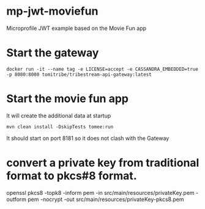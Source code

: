 # mp-jwt-moviefun
Microprofile JWT example based on the Movie Fun app


# Start the gateway

```
docker run -it --name tag -e LICENSE=accept -e CASSANDRA_EMBEDDED=true -p 8080:8080 tomitribe/tribestream-api-gateway:latest
```

# Start the movie fun app

It will create the additional data at startup

```
mvn clean install -DskipTests tomee:run
```

It should start on port 8181 so it does not clash with the Gateway

# convert a private key from traditional format to pkcs#8 format.

openssl pkcs8 -topk8 -inform pem -in src/main/resources/privateKey.pem -outform pem -nocrypt -out src/main/resources/privateKey-pkcs8.pem